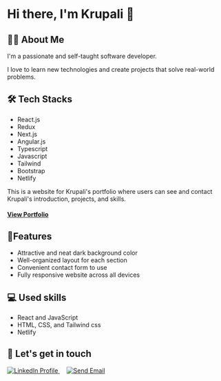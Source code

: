 # Hi there, I'm Krupali 👋

## 👨‍💻 About Me

I'm a passionate and self-taught software developer. 

I love to learn new technologies and create projects that solve real-world problems.

## 🛠️ Tech Stacks

- React.js
- Redux
- Next.js
- Angular.js
- Typescript
- Javascript
- Tailwind
- Bootstrap
- Netlify

This is a website for Krupali's portfolio where users can see and contact Krupali's introduction, projects, and skills.

#### [View Portfolio](https://krupali-profile.netlify.app/)

## 🌱Features
- Attractive and neat dark background color
- Well-organized layout for each section
- Convenient contact form to use
- Fully responsive website across all devices

## 💻 Used skills
- React and JavaScript
- HTML, CSS, and Tailwind css
- Netlify

## 💬 Let's get in touch

<!-- LinkedIn and Email icons -->
<p>
  <a href="https://linkedin.com/in/krupali-ribadia" target="_blank">
      <img src="https://img.icons8.com/color/48/000000/linkedin-circled--v1.png" alt="LinkedIn Profile">
  </a>&nbsp;&nbsp;&nbsp;
  <a href="mailto:krupspatel6@gmail.com">
      <img src="https://img.icons8.com/color/48/000000/gmail--v1.png" alt="Send Email">
  </a>
</p>